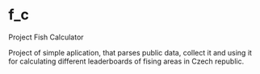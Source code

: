 # f_c
Project Fish Calculator

Project of simple aplication, that parses public data, collect it and using it for calculating different leaderboards of fising areas in Czech republic.
